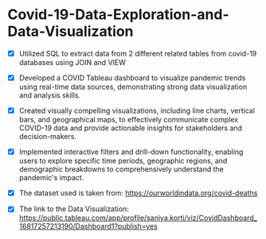 # Covid-19-Data-Exploration-and-Data-Visualization


- [x] Utilized SQL to extract data from 2 different related tables from covid-19 databases using  JOIN and VIEW
- [x] Developed a COVID Tableau dashboard to visualize pandemic trends using real-time data sources, demonstrating strong data visualization and analysis skills.
- [x] Created visually compelling visualizations, including line charts, vertical bars, and geographical maps, to effectively communicate complex COVID-19 data and provide      actionable insights for stakeholders and decision-makers.
- [x] Implemented interactive filters and drill-down functionality, enabling users to explore specific time periods, geographic regions, and demographic breakdowns to     comprehensively understand the pandemic's impact.
- [x] The dataset used is taken from: https://ourworldindata.org/covid-deaths
- [x] The link to the Data Visualization: https://public.tableau.com/app/profile/saniya.korti/viz/CovidDashboard_16817257213190/Dashboard1?publish=yes 





